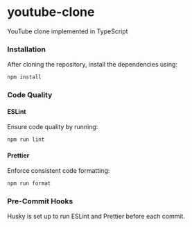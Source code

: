 # youtube-clone

YouTube clone implemented in TypeScript

### Installation

After cloning the repository, install the dependencies using:

```bash
npm install
```

### Code Quality

#### ESLint

Ensure code quality by running:

```bash
npm run lint
```

#### Prettier

Enforce consistent code formatting:

```bash
npm run format
```

### Pre-Commit Hooks

Husky is set up to run ESLint and Prettier before each commit.
